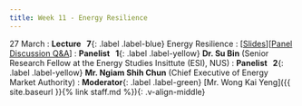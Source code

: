 ```yaml
---
title: Week 11 - Energy Resilience
---
```


27 March
: **Lecture &nbsp; 7**{: .label .label-blue} Energy Resilience
  : [[Slides](https://canvas.nus.edu.sg/courses/42112/pages/lecture-7-energy-resilience?module_item_id=97454)][[Panel Discussion Q&A](https://canvas.nus.edu.sg/courses/42112/discussion_topics/27411)]
: **Panelist &nbsp; 1**{: .label .label-yellow} **Dr. Su Bin** (Senior Research Fellow at the Energy Studies Insittute (ESI), NUS)
: **Panelist &nbsp; 2**{: .label .label-yellow} **Mr. Ngiam Shih Chun** (Chief Executive of Energy Market Authority)
: **Moderator**{: .label .label-green} [Mr. Wong Kai Yeng]({{ site.baseurl }}{% link staff.md %}){: .v-align-middle}
